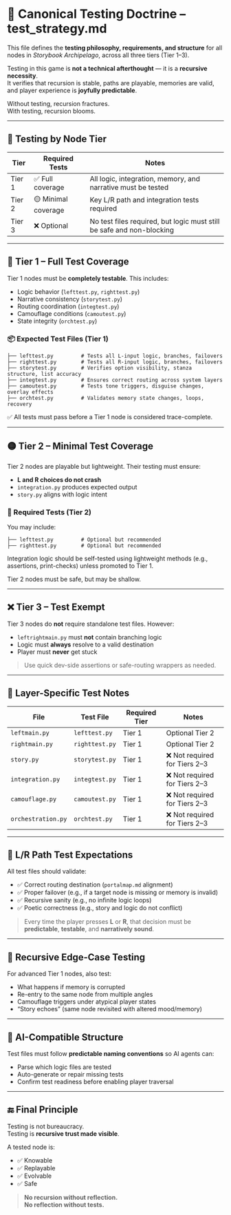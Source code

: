 <!-- Save to: storybook_archipelago/test_strategy.md -->

# 🧪 Canonical Testing Doctrine – test_strategy.md

This file defines the **testing philosophy, requirements, and structure** for all nodes in *Storybook Archipelago*, across all three tiers (Tier 1–3).

Testing in this game is **not a technical afterthought** — it is a **recursive necessity**.  
It verifies that recursion is stable, paths are playable, memories are valid, and player experience is **joyfully predictable**.

Without testing, recursion fractures.  
With testing, recursion blooms.

---

## 🧭 Testing by Node Tier

| Tier | Required Tests | Notes |
|------|----------------|-------|
| Tier 1 | ✅ Full coverage | All logic, integration, memory, and narrative must be tested |
| Tier 2 | 🟡 Minimal coverage | Key L/R path and integration tests required |
| Tier 3 | ❌ Optional | No test files required, but logic must still be safe and non-blocking |

---

## 🧪 Tier 1 – Full Test Coverage

Tier 1 nodes must be **completely testable**. This includes:

- Logic behavior (`lefttest.py`, `righttest.py`)
- Narrative consistency (`storytest.py`)
- Routing coordination (`integtest.py`)
- Camouflage conditions (`camoutest.py`)
- State integrity (`orchtest.py`)

### 📦 Expected Test Files (Tier 1)

```plaintext
├── lefttest.py         # Tests all L-input logic, branches, failovers
├── righttest.py        # Tests all R-input logic, branches, failovers
├── storytest.py        # Verifies option visibility, stanza structure, list accuracy
├── integtest.py        # Ensures correct routing across system layers
├── camoutest.py        # Tests tone triggers, disguise changes, overlay effects
├── orchtest.py         # Validates memory state changes, loops, recovery
```

✅ All tests must pass before a Tier 1 node is considered trace-complete.

---

## 🟡 Tier 2 – Minimal Test Coverage

Tier 2 nodes are playable but lightweight. Their testing must ensure:

- **L and R choices do not crash**
- `integration.py` produces expected output
- `story.py` aligns with logic intent

### 🧪 Required Tests (Tier 2)

You may include:

```plaintext
├── lefttest.py         # Optional but recommended
├── righttest.py        # Optional but recommended
```

Integration logic should be self-tested using lightweight methods (e.g., assertions, print-checks) unless promoted to Tier 1.

Tier 2 nodes must be safe, but may be shallow.

---

## ❌ Tier 3 – Test Exempt

Tier 3 nodes do **not** require standalone test files. However:

- `leftrightmain.py` must **not** contain branching logic  
- Logic must **always** resolve to a valid destination  
- Player must **never** get stuck  

> Use quick dev-side assertions or safe-routing wrappers as needed.

---

## 📂 Layer-Specific Test Notes

| File              | Test File         | Required Tier  | Notes                               |
|-------------------|-------------------|----------------|-------------------------------------|
| `leftmain.py`     | `lefttest.py`     | Tier 1         | Optional Tier 2                     |
| `rightmain.py`    | `righttest.py`    | Tier 1         | Optional Tier 2                     |
| `story.py`        | `storytest.py`    | Tier 1         | ❌ Not required for Tiers 2–3       |
| `integration.py`  | `integtest.py`    | Tier 1         | ❌ Not required for Tiers 2–3       |
| `camouflage.py`   | `camoutest.py`    | Tier 1         | ❌ Not required for Tiers 2–3       |
| `orchestration.py`| `orchtest.py`     | Tier 1         | ❌ Not required for Tiers 2–3       |

---

## 🔁 L/R Path Test Expectations

All test files should validate:

- ✅ Correct routing destination (`portalmap.md` alignment)
- ✅ Proper failover (e.g., if a target node is missing or memory is invalid)
- ✅ Recursive sanity (e.g., no infinite logic loops)
- ✅ Poetic correctness (e.g., story and logic do not conflict)

> Every time the player presses **L** or **R**, that decision must be **predictable**, **testable**, and **narratively sound**.

---

## 🧪 Recursive Edge-Case Testing

For advanced Tier 1 nodes, also test:

- What happens if memory is corrupted  
- Re-entry to the same node from multiple angles  
- Camouflage triggers under atypical player states  
- “Story echoes” (same node revisited with altered mood/memory)

---

## 🧠 AI-Compatible Structure

Test files must follow **predictable naming conventions** so AI agents can:

- Parse which logic files are tested  
- Auto-generate or repair missing tests  
- Confirm test readiness before enabling player traversal

---

## 🔚 Final Principle

Testing is not bureaucracy.  
Testing is **recursive trust made visible**.

A tested node is:

- ✅ Knowable  
- ✅ Replayable  
- ✅ Evolvable  
- ✅ Safe

> **No recursion without reflection.  
> No reflection without tests.**
